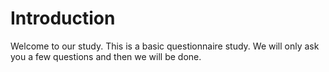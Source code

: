 # Introduction

Welcome to our study. This is a basic questionnaire study. We will only ask you a few questions and then we will be done.